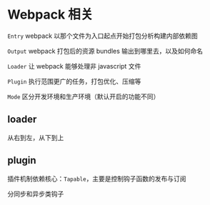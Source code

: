 # Webpack 相关

`Entry` webpack 以那个文件为入口起点开始打包分析构建内部依赖图

`Output` webpack 打包后的资源 bundles 输出到哪里去，以及如何命名

`Loader` 让 webpack 能够处理非 javascript 文件

`Plugin` 执行范围更广的任务，打包优化、压缩等

`Mode` 区分开发环境和生产环境（默认开启的功能不同）

## loader

从右到左，从下到上

## plugin

插件机制依赖核心：`Tapable`，主要是控制钩子函数的发布与订阅

分同步和异步类钩子
